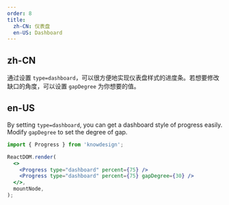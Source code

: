 ```yaml
---
order: 8
title:
  zh-CN: 仪表盘
  en-US: Dashboard
---
```


## zh-CN

通过设置 `type=dashboard`，可以很方便地实现仪表盘样式的进度条。若想要修改缺口的角度，可以设置 `gapDegree` 为你想要的值。

## en-US

By setting `type=dashboard`, you can get a dashboard style of progress easily. Modify `gapDegree` to set the degree of gap.

```jsx
import { Progress } from 'knowdesign';

ReactDOM.render(
  <>
    <Progress type="dashboard" percent={75} />
    <Progress type="dashboard" percent={75} gapDegree={30} />
  </>,
  mountNode,
);
```
